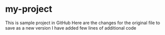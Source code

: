 # my-project
This is sample project in GitHub
Here are the changes for the original file to save as a new version
I have added few lines of additional code
